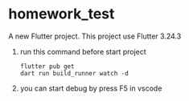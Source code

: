 # homework_test

A new Flutter project.
This project use Flutter 3.24.3

1. run this command before start project
   ```
   flutter pub get
   dart run build_runner watch -d
   ```

2. you can start debug by press F5 in vscode